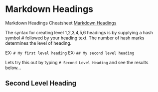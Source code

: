 # Markdown Headings

Markdown Headings Cheatsheet [Markdown Headings](https://www.markdownguide.org/basic-syntax/#headings)

The syntax for creating level 1,2,3,4,5,6 headings is by supplying a hash symbol # followed by your heading text. The number of hash marks determines the level of heading.

EX: `# My first level heading`
EX: `## My second level heading`

Lets try this out by typing `# Second Level Heading` and see the results below...

## Second Level Heading
